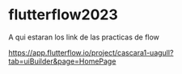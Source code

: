 # flutterflow2023
A qui estaran los link de las practicas de flow

https://app.flutterflow.io/project/cascara1-uagull?tab=uiBuilder&page=HomePage
